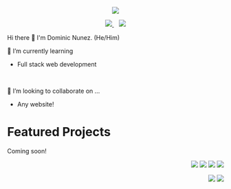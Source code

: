 <p align='center'>
	<IMG SRC='GitHub-Profile.png'>
		</p>

	
<p align='center'>
  <a href="https://www.linkedin.com/in/dominic-natural-talent/">
    <img src="https://img.shields.io/badge/linkedin-%230077B5.svg?&style=for-the-badge&logo=linkedin&logoColor=white" />
  </a>&nbsp;&nbsp;
     <a href="mailto:dominicnunez@gmail.com">
 <img src="https://img.shields.io/badge/gmail-D14836?&style=for-the-badge&logo=gmail&logoColor=white" />
	</a>
</p>
	
Hi there 👋 I'm Dominic Nunez. (He/Him)
	
🔭 I’m currently learning
	<ul>
	<li>Full stack web development</li>
	</ul>
&nbsp;

👥 I’m looking to collaborate on ...
	<ul>
		<li>Any website!</li>
	</ul>
	

	
<h1>Featured Projects</h1>
Coming soon!

	
<p align='right'>
	    <img src='https://img.shields.io/badge/HTML5-E34F26?style=for-the-badge&logo=html5&logoColor=white'>
	  <img src='https://img.shields.io/badge/CSS3-1572B6?style=for-the-badge&logo=css3&logoColor=white'>
	  <img src='https://img.shields.io/badge/JavaScript-F7DF1E?style=for-the-badge&logo=javascript&logoColor=black'>
	  <img src='https://img.shields.io/badge/Node.js-43853D?style=for-the-badge&logo=node.js&logoColor=white'>
</p>
<p align='right'>
	  <img src='https://img.shields.io/badge/React-20232A?style=for-the-badge&logo=react&logoColor=61DAFB'>
	  <img src='https://img.shields.io/badge/React_Router-CA4245?style=for-the-badge&logo=react-router&logoColor=white'>
</p>
